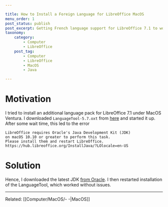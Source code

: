 ```yaml
---

title: How to Install a Foreign Language for LibreOffice MacOS
menu_order: 1
post_status: publish
post_excerpt: Getting French language support for LibreOffice 7.1 to work under MacOS posed some challenges.
taxonomy:
    category:
        - Computer
        - LibreOffice
    post_tag:
        - Computer
        - LibreOffice
        - MacOS
        - Java

---
```


# Motivation

I tried to install an additional language pack for LibreOffice 7.1 under MacOS Ventura. I downloaded `LanguageTool-5.7.oxt` from [here](https://extensions.libreoffice.org) and started it up. After some wait time, this led to the error 

```
LibreOffice requires Oracle's Java Development Kit (JDK)
on macOS 10.10 or greater to perform this task.
Please install them and restart LibreOffice.
https://hub.libreoffice.org/InstallJava/?LOlocale=en-US
```

# Solution

Hence, I downloaded the latest JDK [from Oracle](https://download.oracle.com/java/19/latest/jdk-19_macos-aarch64_bin.dmg). I then restarted installation of the LanguageTool, which worked without issues.


---
Related: [[Computer/MacOS/- -|MacOS]]

